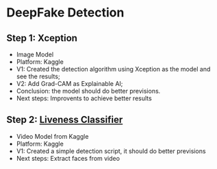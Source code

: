# DeepFake Detection
## Step 1: Xception
- Image Model
- Platform: Kaggle
- V1: Created the detection algorithm using Xception as the model and see the results;
- V2: Add Grad-CAM as Explainable AI;
- Conclusion: the model should do better previsions.
- Next steps: Improvents to achieve better results
## Step 2: [Liveness Classifier](https://www.kaggle.com/models/kameshrasu/liveness_classifier/)
- Video Model from Kaggle
- Platform: Kaggle
- V1: Created a simple detection script, it should do better previsions
- Next steps: Extract faces from video
